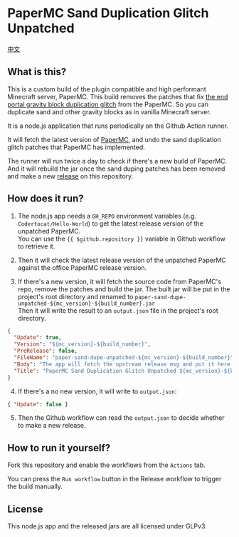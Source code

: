 # PaperMC Sand Duplication Glitch Unpatched

[中文](https://github.com/Nats-ji/paper-sand-dupe-unpatched/blob/master/README_zh.md)

## What is this?

This is a custom build of the plugin compatible and high performant Minecraft server, PaperMC. This build removes the patches that fix [the end portal gravity block duplication glitch](https://minecraft.fandom.com/wiki/Tutorials/Block_and_item_duplication#Gravity_Block_Duplication_.28Patched_in_Paper_1.15.2_Build_.23358.29) from the PaperMC. So you can duplicate sand and other gravity blocks as in vanilla Minecraft server.

It is a node.js application that runs periodically on the Github Action runner.

It will fetch the latest version of [PaperMC](https://github.com/PaperMC/Paper),
and undo the sand duplication glitch patches that PaperMC has implemented.

The runner will run twice a day to check if there's a new build of PaperMC. And it will rebuild the jar once the sand duping patches has been removed and make a new [release](https://github.com/Nats-ji/paper-sand-dupe-unpatched/releases) on this repository.

## How does it run?

1. The node.js app needs a `GH_REPO` environment variables (e.g. `Codertocat/Hello-World`) to get the latest release version of the unpatched PaperMC.<br>
  You can use the `{{ $github.repository }}` variable in Github workflow to retrieve it.
  
2. Then it will check the latest release version of the unpatched PaperMC against the office PaperMC release version.<br>

3. If there's a new version, it will fetch the source code from PaperMC's repo, remove the patches and build the jar. The built jar will be put in the project's root directory and renamed to `paper-sand-dupe-unpatched-${mc_version}-${build_number}.jar`<br>
  Then it will write the result to an `output.json` file in the project's root directory.
  ```json
  {
    "Update": true,
    "Version": "${mc_version}-${build_number}",
    "PreRelease": false,
    "FileName": "paper-sand-dupe-unpatched-${mc_version}-${build_number}",
    "Body": "The app will fetch the upstream release msg and put it here.",
    "Title": "PaperMC Sand Duplication Glitch Unpatched ${mc_version}-${build_number}"
  }
  ```

4. If there's a no new version, it will write to `output.json`:
  ```json
  { "Update": false }
  ```
  
5. Then the Github workflow can read the `output.json` to decide whether to make a new release.

## How to run it yourself?

Fork this repository and enable the workflows from the `Actions` tab.

You can press the `Run workflow` button in the Release workflow to trigger the build manually.

## License
This node.js app and the released jars are all licensed under GLPv3.
